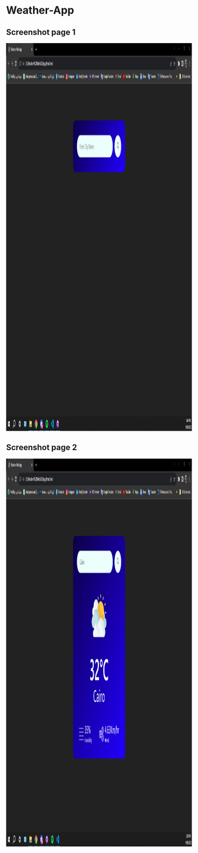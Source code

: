# Weather-App
<h2>Screenshot page 1</h2>
<img src="Screenshots/1.png" width=1679 height=1049>
<h2>Screenshot page 2</h2>
<img src="Screenshots/2.png" width=1679 height=1049>
